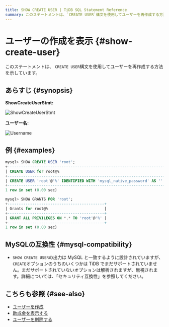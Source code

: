```yaml
---
title: SHOW CREATE USER | TiDB SQL Statement Reference
summary: このステートメントは、`CREATE USER`構文を使用してユーザーを再作成する方法を示しています。`SHOW CREATE USER`の出力は MySQL と一致するように設計されていますが、TiDBでまだサポートされていないオプションは解析されますが、無視されます。MySQLの互換性について詳細については、「セキュリティ互換性」を参照してください。関連記事には、ユーザーを作成、助成金を表示する、ユーザーを削除するが含まれます。
---
```


# ユーザーの作成を表示 {#show-create-user}

このステートメントは、 `CREATE USER`構文を使用してユーザーを再作成する方法を示しています。

## あらすじ {#synopsis}

**ShowCreateUserStmt:**

![ShowCreateUserStmt](https://download.pingcap.com/images/docs/sqlgram/ShowCreateUserStmt.png)

**ユーザー名:**

![Username](https://download.pingcap.com/images/docs/sqlgram/Username.png)

## 例 {#examples}

```sql
mysql> SHOW CREATE USER 'root';
+--------------------------------------------------------------------------------------------------------------------------+
| CREATE USER for root@%                                                                                                   |
+--------------------------------------------------------------------------------------------------------------------------+
| CREATE USER 'root'@'%' IDENTIFIED WITH 'mysql_native_password' AS '' REQUIRE NONE PASSWORD EXPIRE DEFAULT ACCOUNT UNLOCK |
+--------------------------------------------------------------------------------------------------------------------------+
1 row in set (0.00 sec)

mysql> SHOW GRANTS FOR 'root';
+-------------------------------------------+
| Grants for root@%                         |
+-------------------------------------------+
| GRANT ALL PRIVILEGES ON *.* TO 'root'@'%' |
+-------------------------------------------+
1 row in set (0.00 sec)
```

## MySQLの互換性 {#mysql-compatibility}

-   `SHOW CREATE USER`の出力は MySQL と一致するように設計されていますが、 `CREATE`オプションのうちのいくつかは TiDB でまだサポートされていません。まだサポートされていないオプションは解析されますが、無視されます。詳細については、「セキュリティ互換性」を参照してください。

## こちらも参照 {#see-also}

-   [ユーザーを作成](/sql-statements/sql-statement-create-user.md)
-   [助成金を表示する](/sql-statements/sql-statement-show-grants.md)
-   [ユーザーを削除する](/sql-statements/sql-statement-drop-user.md)
